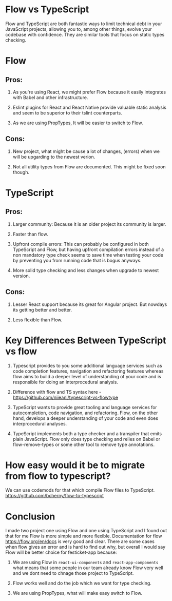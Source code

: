 # Flow vs TypeScript

Flow and TypeScript are both fantastic ways to limit technical debt in your JavaScript projects, allowing you to, among other things, evolve your codebase with confidence.
They are similar tools that focus on static types checking.

# Flow

## Pros:

1. As you're using React, we might prefer Flow because it easily integrates with Babel and other infrastructure.

2. Eslint plugins for React and React Native provide valuable static analysis and seem to be superior to their tslint counterparts.

3. As we are using PropTypes, It will be easier to switch to Flow.

## Cons:

1. New project, what might be cause a lot of changes, (errors) when we will be upgarding to the newest verion.

2. Not all utility types from Flow are documented. This might be fixed soon though.

# TypeScript

## Pros:

1. Larger community: Because it is an older project its community is larger.

2. Faster than flow.

3. Upfront compile errors: This can probably be configured in both TypeScript and Flow, but having upfront compilation errors instead of a non mandatory type check seems to save time when testing your code by preventing you from running code that is bogus anyways.

4. More solid type checking and less changes when upgrade to newest version.

## Cons:

1. Lesser React support because its great for Angular project. But nowdays its getting better and better.

2. Less flexible than Flow.

# Key Differences Between TypeScript vs flow

1. Typescript provides to you some additional language services such as code completion features, navigation and refactoring features whereas flow aims to build a deeper level of understanding of your code and is responsible for doing an interprocedural analysis.

2. Difference with flow and TS syntax here - https://github.com/niieani/typescript-vs-flowtype

3. TypeScript wants to provide great tooling and language services for autocompletion, code navigation, and refactoring. Flow, on the other hand, develops a deeper understanding of your code and even does interprocedural analyses.

4. TypeScript implements both a type checker and a transpiler that emits plain JavaScript. Flow only does type checking and relies on Babel or flow-remove-types or some other tool to remove type annotations.

# How easy would it be to migrate from flow to typescript?

We can use codemods for that which compile Flow files to TypeScript.
https://github.com/bcherny/flow-to-typescript

# Conclusion

I made two project one using Flow and one using TypeScript and I found out that for me Flow is more simple and more flexible.
Documentation for flow https://flow.org/en/docs is very good and clear.
There are some cases when flow gives an error and is hard to find out why, but overall I would say Flow will be better choice for festicket-app because:

1. We are using Flow in `react-ui-components` and `react-app-components` what means that some people in our team already know Flow very well and we dont need to chnage those project to TypeScript.

2. Flow works well and do the job which we want for type checking.

3. We are using PropTypes, what will make easy switch to Flow.
